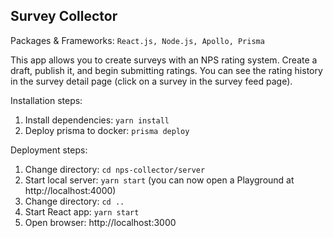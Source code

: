 ## Survey Collector

Packages & Frameworks: `React.js, Node.js, Apollo, Prisma`

This app allows you to create surveys with an NPS rating system. Create a draft, publish it, and begin submitting ratings. You can see the rating history in the survey detail page (click on a survey in the survey feed page).

Installation steps:
  1. Install dependencies: `yarn install`
  2. Deploy prisma to docker: `prisma deploy`

Deployment steps:
  1. Change directory: `cd nps-collector/server`
  2. Start local server: `yarn start` (you can now open a Playground at http://localhost:4000)
  3. Change directory: `cd ..`
  4. Start React app: `yarn start`
  5. Open browser: http://localhost:3000
